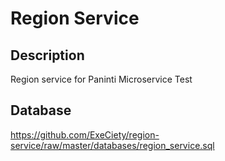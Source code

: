 # Region Service

## Description

Region service for Paninti Microservice Test

## Database
https://github.com/ExeCiety/region-service/raw/master/databases/region_service.sql